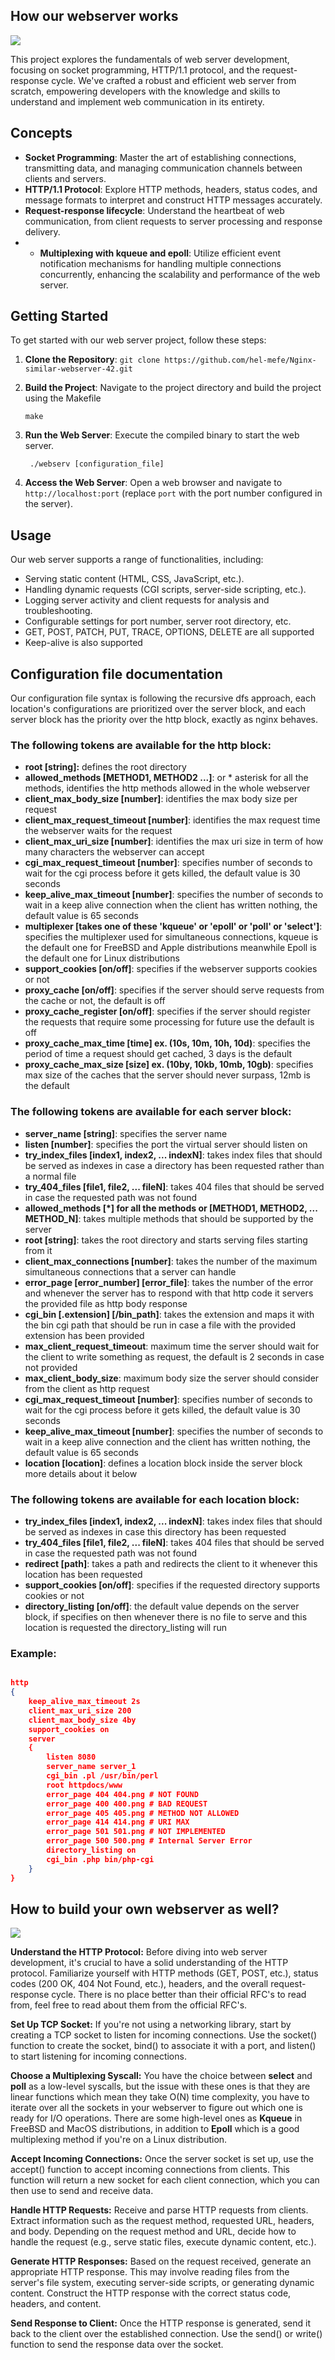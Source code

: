 ## How our webserver works
![](https://github.com/hel-mefe/Nginx-similar-webserver-42/blob/main/assets/howto.gif)

This project explores the fundamentals of web server development, focusing on socket programming, HTTP/1.1 protocol, and the request-response cycle. We've crafted a robust and efficient web server from scratch, empowering developers with the knowledge and skills to understand and implement web communication in its entirety.

## Concepts

- **Socket Programming**: Master the art of establishing connections, transmitting data, and managing communication channels between clients and servers.
- **HTTP/1.1 Protocol**: Explore HTTP methods, headers, status codes, and message formats to interpret and construct HTTP messages accurately.
- **Request-response lifecycle**: Understand the heartbeat of web communication, from client requests to server processing and response delivery.
- - **Multiplexing with kqueue and epoll**: Utilize efficient event notification mechanisms for handling multiple connections concurrently, enhancing the scalability and performance of the web server.

## Getting Started

To get started with our web server project, follow these steps:

1. **Clone the Repository**: `git clone https://github.com/hel-mefe/Nginx-similar-webserver-42.git`
2. **Build the Project**: Navigate to the project directory and build the project using the Makefile

    ```
	make
    ```
4. **Run the Web Server**: Execute the compiled binary to start the web server.
   ```
	./webserv [configuration_file]
   ```
6. **Access the Web Server**: Open a web browser and navigate to `http://localhost:port` (replace `port` with the port number configured in the server).

## Usage

Our web server supports a range of functionalities, including:

- Serving static content (HTML, CSS, JavaScript, etc.).
- Handling dynamic requests (CGI scripts, server-side scripting, etc.).
- Logging server activity and client requests for analysis and troubleshooting.
- Configurable settings for port number, server root directory, etc.
- GET, POST, PATCH, PUT, TRACE, OPTIONS, DELETE are all supported
- Keep-alive is also supported

## Configuration file documentation

Our configuration file syntax is following the recursive dfs approach, each location's configurations are prioritized over the server block, and each server block has the priority over the http block, exactly as nginx behaves.

### The following tokens are available for the http block:
 - <b>root [string]:</b> defines the root directory
 - <b>allowed_methods [METHOD1, METHOD2 ...]</b>:  or * asterisk for all the methods, identifies the
 http methods allowed in the whole webserver
 - <b>client_max_body_size [number]</b>: identifies the max body size per request
 - <b>client_max_request_timeout [number]</b>: identifies the max request time the webserver waits
 for the request
  - <b>client_max_uri_size [number]</b>: identifies the max uri size in term of how many characters
 the webserver can accept
  - <b>cgi_max_request_timeout [number]</b>:  specifies number of seconds to wait for the cgi process before it gets killed,
the default value is 30 seconds
  - <b>keep_alive_max_timeout [number]</b>:  specifies the number of seconds to wait in a keep alive connection when the client has written nothing,
the default value is 65 seconds
 - <b>multiplexer [takes one of these 'kqueue' or 'epoll' or 'poll' or 'select']</b>: specifies the multiplexer used for simultaneous
 connections, kqueue is the default one for FreeBSD and Apple distributions meanwhile Epoll is the default
 one for Linux distributions
 - <b>support_cookies [on/off]</b>:  specifies if the webserver supports cookies or not
 - <b>proxy_cache [on/off]</b>:  specifies if the server should serve requests from the cache or not, the default is off
 - <b>proxy_cache_register [on/off]</b>:  specifies if the server should register the requests that require some processing for future use  the default is off
 - <b>proxy_cache_max_time [time] ex. (10s, 10m, 10h, 10d)</b>:  specifies the period of time a request should get cached, 3 days is the default
 - <b>proxy_cache_max_size [size] ex. (10by, 10kb, 10mb, 10gb)</b>:  specifies max size of the caches that the server should never surpass,  12mb is the default

### The following tokens are available for each server block:
 - <b>server_name [string]</b>: specifies the server name
 - <b>listen [number]</b>: specifies the port the virtual server should listen on
 - <b>try_index_files [index1, index2, ... indexN]</b>: takes index files that should be served as indexes
 in case a directory has been requested rather than a normal file
 - <b>try_404_files [file1, file2, ... fileN]</b>: takes 404 files that should be
 served in case the requested path was not found
 - <b>allowed_methods [*] for all the methods or [METHOD1, METHOD2, ... METHOD_N]</b>: takes multiple methods that
 should be supported by the server
 - <b>root [string]</b>: takes the root directory and starts serving files starting from it
 - <b>client_max_connections [number]</b>: takes the number of the maximum simultaneous connections that a server can handle
 - <b>error_page [error_number] [error_file]</b>: takes the number of the error and whenever the server has to respond
 with that http code it servers the provided file as http body response
 - <b>cgi_bin [.extension] [/bin_path]</b>: takes the extension and maps it with the bin cgi path that should be run in case a file
 with the provided extension has been provided
 - <b>max_client_request_timeout</b>: maximum time the server should wait for the client to write something as request,
 the default is 2 seconds in case not provided
 - <b>max_client_body_size</b>: maximum body size the server should consider from the client as http request
 - <b>cgi_max_request_timeout [number]</b>:  specifies number of seconds to wait for the cgi process before it gets killed,
the default value is 30 seconds
  - <b>keep_alive_max_timeout [number]</b>:  specifies the number of seconds to wait in a keep alive connection and the client has written nothing,
the default value is 65 seconds
 - <b>location [location]</b>: defines a location block inside the server block more details about it below

### The following tokens are available for each location block:
 - <b>try_index_files [index1, index2, ... indexN]</b>: takes index files that should be served as indexes
 in case this directory has been requested
 - <b>try_404_files [file1, file2, ... fileN]</b>: takes 404 files that should be served in case the requested path was not found
 - <b>redirect [path]</b>: takes a path and redirects the client to it whenever this location has been requested
 - <b>support_cookies [on/off]</b>: specifies if the requested directory supports cookies or not
 - <b>directory_listing [on/off]</b>: the default value depends on the server block, if specifies on then whenever there is no file
 to serve and this location is requested the directory_listing will run

### Example:

``` json

http
{
	keep_alive_max_timeout 2s
	client_max_uri_size 200
	client_max_body_size 4by
	support_cookies on
	server
	{
		listen 8080
		server_name server_1
		cgi_bin .pl /usr/bin/perl
		root httpdocs/www
		error_page 404 404.png # NOT FOUND
		error_page 400 400.png # BAD REQUEST
		error_page 405 405.png # METHOD NOT ALLOWED
		error_page 414 414.png # URI MAX
		error_page 501 501.png # NOT IMPLEMENTED
		error_page 500 500.png # Internal Server Error
		directory_listing on
		cgi_bin .php bin/php-cgi
	}
}

```

## How to build your own webserver as well?

![](https://media.giphy.com/media/v1.Y2lkPTc5MGI3NjExbXgxczRqZm45NGxnd2x4dXBndWU5N3ZlOWFqMDY1NzdteGd0MXhxdiZlcD12MV9pbnRlcm5hbF9naWZfYnlfaWQmY3Q9Zw/xT1R9IJlFwp1ImrPig/giphy.gif)

**Understand the HTTP Protocol:** Before diving into web server development, it's crucial to have a solid understanding of the HTTP protocol. Familiarize yourself with HTTP methods (GET, POST, etc.), status codes (200 OK, 404 Not Found, etc.), headers, and the overall request-response cycle. There is no place better than their official RFC's to read from, feel free to read about them from the official RFC's.

**Set Up TCP Socket:** If you're not using a networking library, start by creating a TCP socket to listen for incoming connections. Use the socket() function to create the socket, bind() to associate it with a port, and listen() to start listening for incoming connections.

**Choose a Multiplexing Syscall:** You have the choice between <b>select</b> and <b>poll</b> as a low-level syscalls, but the issue with these ones is that they are linear functions which mean they take O(N) time complexity, you have to iterate over all the sockets in your webserver to figure out which one is ready for I/O operations. There are some high-level ones as <b>Kqueue</b> in FreeBSD and MacOS distributions, in addition to <b>Epoll</b> which is a good multiplexing method if you're on a Linux distribution.

**Accept Incoming Connections:** Once the server socket is set up, use the accept() function to accept incoming connections from clients. This function will return a new socket for each client connection, which you can then use to send and receive data.

**Handle HTTP Requests:** Receive and parse HTTP requests from clients. Extract information such as the request method, requested URL, headers, and body. Depending on the request method and URL, decide how to handle the request (e.g., serve static files, execute dynamic content, etc.).

**Generate HTTP Responses:** Based on the request received, generate an appropriate HTTP response. This may involve reading files from the server's file system, executing server-side scripts, or generating dynamic content. Construct the HTTP response with the correct status code, headers, and content.

**Send Response to Client:** Once the HTTP response is generated, send it back to the client over the established connection. Use the send() or write() function to send the response data over the socket.


